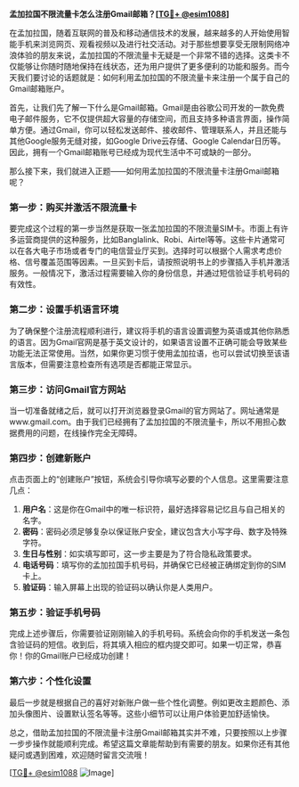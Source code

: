 **孟加拉国不限流量卡怎么注册Gmail邮箱？[[TG💪+ @esim1088](https://t.me/s/esim1088)]**

在孟加拉国，随着互联网的普及和移动通信技术的发展，越来越多的人开始使用智能手机来浏览网页、观看视频以及进行社交活动。对于那些想要享受无限制网络冲浪体验的朋友来说，孟加拉国的不限流量卡无疑是一个非常不错的选择。这类卡不仅能够让你随时随地保持在线状态，还为用户提供了更多便利的功能和服务。而今天我们要讨论的话题就是：如何利用孟加拉国的不限流量卡来注册一个属于自己的Gmail邮箱账户。

首先，让我们先了解一下什么是Gmail邮箱。Gmail是由谷歌公司开发的一款免费电子邮件服务，它不仅提供超大容量的存储空间，而且支持多种语言界面，操作简单方便。通过Gmail，你可以轻松发送邮件、接收邮件、管理联系人，并且还能与其他Google服务无缝对接，如Google Drive云存储、Google Calendar日历等。因此，拥有一个Gmail邮箱账号已经成为现代生活中不可或缺的一部分。

那么接下来，我们就进入正题——如何用孟加拉国的不限流量卡注册Gmail邮箱呢？

### 第一步：购买并激活不限流量卡

要完成这个过程的第一步当然是获取一张孟加拉国的不限流量SIM卡。市面上有许多运营商提供的这种服务，比如Banglalink、Robi、Airtel等等。这些卡片通常可以在各大电子市场或者专门的电信营业厅买到。选择时可以根据个人需求考虑价格、信号覆盖范围等因素。一旦买到卡后，请按照说明书上的步骤插入手机并激活服务。一般情况下，激活过程需要输入你的身份信息，并通过短信验证手机号码的有效性。

### 第二步：设置手机语言环境

为了确保整个注册流程顺利进行，建议将手机的语言设置调整为英语或其他你熟悉的语言。因为Gmail官网是基于英文设计的，如果语言设置不正确可能会导致某些功能无法正常使用。当然，如果你更习惯于使用孟加拉语，也可以尝试切换至该语言版本，但需要注意检查所有选项是否都能正常显示。

### 第三步：访问Gmail官方网站

当一切准备就绪之后，就可以打开浏览器登录Gmail的官方网站了。网址通常是www.gmail.com。由于我们已经拥有了孟加拉国的不限流量卡，所以不用担心数据费用的问题，在线操作完全无障碍。

### 第四步：创建新账户

点击页面上的“创建账户”按钮，系统会引导你填写必要的个人信息。这里需要注意几点：

1. **用户名**：这是你在Gmail中的唯一标识符，最好选择容易记忆且与自己相关的名字。
2. **密码**：密码必须足够复杂以保证账户安全，建议包含大小写字母、数字及特殊字符。
3. **生日与性别**：如实填写即可，这一步主要是为了符合隐私政策要求。
4. **电话号码**：填写你的孟加拉国手机号码，并确保它已经被正确绑定到你的SIM卡上。
5. **验证码**：输入屏幕上出现的验证码以确认你是人类用户。

### 第五步：验证手机号码

完成上述步骤后，你需要验证刚刚输入的手机号码。系统会向你的手机发送一条包含验证码的短信。收到后，将其填入相应的框内提交即可。如果一切正常，恭喜你！你的Gmail账户已经成功创建！

### 第六步：个性化设置

最后一步就是根据自己的喜好对新账户做一些个性化调整。例如更改主题颜色、添加头像图片、设置默认签名等等。这些小细节可以让用户体验更加舒适愉快。

总之，借助孟加拉国的不限流量卡注册Gmail邮箱其实并不难，只要按照以上步骤一步步操作就能顺利完成。希望这篇文章能帮助到有需要的朋友。如果你还有其他疑问或遇到困难，欢迎随时留言交流哦！

[[TG💪+ @esim1088](https://t.me/s/esim1088) ![Image](https://i.postimg.cc/4NQfJmqS/Snipaste-2025-05-13-00-14-12.png)]